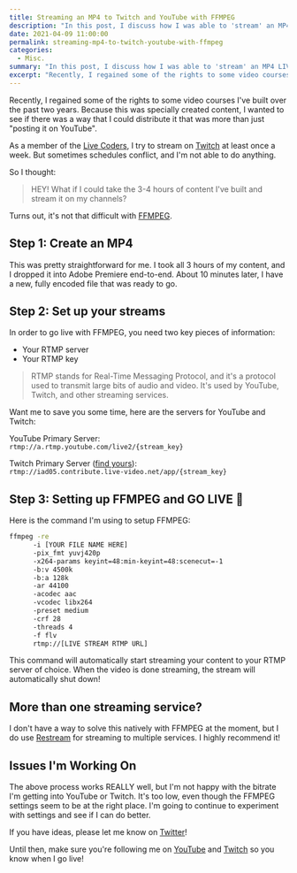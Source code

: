 ```yaml
---
title: Streaming an MP4 to Twitch and YouTube with FFMPEG
description: "In this post, I discuss how I was able to 'stream' an MP4 LIVE to YouTube and Twitch using FFMPEG"
date: 2021-04-09 11:00:00
permalink: streaming-mp4-to-twitch-youtube-with-ffmpeg
categories:
  - Misc.
summary: "In this post, I discuss how I was able to 'stream' an MP4 LIVE to YouTube and Twitch using FFMPEG"
excerpt: "Recently, I regained some of the rights to some video courses I've built over the past two years. Because this was specially created content, I wanted to see if there was a way that I could distribute it that was more than just \"posting it on YouTube\"."
---
```


Recently, I regained some of the rights to some video courses I've built over the past two years.  Because this was specially created content, I wanted to see if there was a way that I could distribute it that was more than just "posting it on YouTube".

As a member of the [Live Coders](https://livecoders.dev/), I try to stream on [Twitch](https://twitch.tv/1kevgriff) at least once a week.  But sometimes schedules conflict, and I'm not able to do anything.

So I thought: 

> HEY!  What if I could take the 3-4 hours of content I've built and stream it on my channels? 

Turns out, it's not that difficult with [FFMPEG](https://ffmpeg.org/).

## Step 1: Create an MP4

This was pretty straightforward for me.  I took all 3 hours of my content, and I dropped it into Adobe Premiere end-to-end.  About 10 minutes later, I have a new, fully encoded file that was ready to go.

## Step 2: Set up your streams

In order to go live with FFMPEG, you need two key pieces of information:

* Your RTMP server
* Your RTMP key

> RTMP stands for Real-Time Messaging Protocol, and it's a protocol used to transmit large bits of audio and video.  It's used by YouTube, Twitch, and other streaming services.  

Want me to save you some time, here are the servers for YouTube and Twitch:  

YouTube Primary Server:  
`rtmp://a.rtmp.youtube.com/live2/{stream_key}`  

Twitch Primary Server ([find yours](https://stream.twitch.tv/ingests/)):  
`rtmp://iad05.contribute.live-video.net/app/{stream_key}`


## Step 3: Setting up FFMPEG and GO LIVE 🔴

Here is the command I'm using to setup FFMPEG:

```bash
ffmpeg -re 
      -i [YOUR FILE NAME HERE] 
      -pix_fmt yuvj420p 
      -x264-params keyint=48:min-keyint=48:scenecut=-1 
      -b:v 4500k 
      -b:a 128k 
      -ar 44100 
      -acodec aac 
      -vcodec libx264 
      -preset medium 
      -crf 28 
      -threads 4 
      -f flv 
      rtmp://[LIVE STREAM RTMP URL]
```

This command will automatically start streaming your content to your RTMP server of choice.  When the video is done streaming, the stream will automatically shut down!

## More than one streaming service?

I don't have a way to solve this natively with FFMPEG at the moment, but I do use [Restream](https://restream.io/join/N77gz) for streaming to multiple services.  I highly recommend it!

## Issues I'm Working On

The above process works REALLY well, but I'm not happy with the bitrate I'm getting into YouTube or Twitch.  It's too low, even though the FFMPEG settings seem to be at the right place.  I'm going to continue to experiment with settings and see if I can do better.

If you have ideas, please let me know on [Twitter](https://twitter.com/1kevgriff)!

Until then, make sure you're following me on [YouTube](https://youtube.com/swiftkick) and [Twitch](https://www.twitch.tv/1kevgriff) so you know when I go live!  
